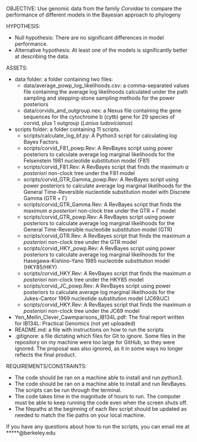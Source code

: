 OBJECTIVE: Use genomic data from the family *Corvidae* to compare the performance of different models in the Bayesian approach to phylogeny

HYPOTHESIS:
- Null hypothesis: There are no significant differences in model performance.
- Alternative hypothesis: At least one of the models is significantly better at describing the data.

ASSETS:
- data folder: a folder containing two files:
    - data/average_powp_log_likelihoods.csv: a comma-separated values file containing the average log likelihoods calculated under the path sampling and stepping-stone sampling methods for the power posteriors
    - data/corvids_and_outgroup.nex: a Nexus file containing the gene sequences for the cytochrome b (cytb) gene for 29 species of corvid, plus 1 outgroup (*Lanius ludovicianus*)
- scripts folder: a folder containing 11 scripts.
    - scripts/calculate_log_bf.py: A Python3 script for calculating log Bayes Factors.
    - scripts/corvid_F81_powp.Rev: A RevBayes script using power posteriors to calculate average log marginal likelihoods for the Felsenstein 1981 nucleotide substitution model (F81)
    - scripts/corvid_F81.Rev: A RevBayes script that finds the maximum *a posteriori* non-clock tree under the F81 model
    - scripts/corvid_GTR_Gamma_powp.Rev: A RevBayes script using power posteriors to calculate average log marginal likelihoods for the General Time-Reversible nucleotide substitution model with Discrete Gamma (GTR + Γ)
    - scripts/corvid_GTR_Gamma.Rev: A RevBayes script that finds the maximum *a posteriori* non-clock tree under the GTR + Γ model
    - scripts/corvid_GTR_powp.Rev: A RevBayes script using power posteriors to calculate average log marginal likelihoods for the General Time-Reversible nucleotide substitution model (GTR)
    - scripts/corvid_GTR.Rev: A RevBayes script that finds the maximum *a posteriori* non-clock tree under the GTR model
    - scripts/corvid_HKY_powp.Rev: A RevBayes script using power posteriors to calculate average log marginal likelihoods for the Hasegawa-Kishino-Yano 1985 nucleotide substitution model (HKY85/HKY)
    - scripts/corvid_HKY.Rev: A RevBayes script that finds the maximum *a posteriori* non-clock tree under the HKY85 model
    - scripts/corvid_JC_powp.Rev: A RevBayes script using power posteriors to calculate average log marginal likelihoods for the Jukes-Cantor 1969 nucleotide substitution model (JC69/JC)
    - scripts/corvid_HKY.Rev: A RevBayes script that finds the maximum *a posteriori* non-clock tree under the JC69 model
- Yen_Meilin_Clever_Cawmparisons_IB134L.pdf: The final report written for IB134L: Practical Genomics (not yet uploaded)
- README.md: a file with instructions on how to run the scripts
- .gitignore: a file dictating which files for Git to ignore. Some files in the repository on my machine were too large for GitHub, so they were ignored. The proposal was also ignored, as it in some ways no longer reflects the final product.

REQUIREMENTS/CONSTRAINTS:
- The code should be ran on a machine able to install and run python3.
- The code should be ran on a machine able to install and run RevBayes. The scripts can be run through the terminal.
- The code takes time in the magnitude of hours to run. The computer must be able to keep running the code even when the screen shuts off.
- The filepaths at the beginning of each Rev script should be updated as needed to match the file paths on your local machine.

If you have any questions about how to run the scripts, you can email me at \*\*\*\*\*@berkeley.edu
